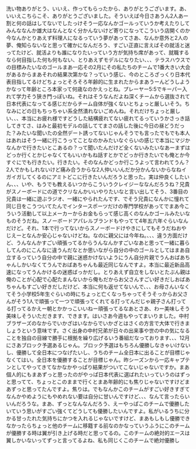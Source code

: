 洗い物ありがとう、いいえ、作ってもらったから、ありがとうございます。あ、いいえこちらこそ、ありがとうございました。そういえば今日さあうん2人あー割と何の話はしてないでしたっけそう一応なんかゴールっていうか考えたりしてみんななんか雄大はなんとなく分かんないけど寄りになってこういう店開くのか今なんかとりあえず料理人になるっていう夢があってさあ、なんか意外と2人の夢、俺知らないなと思って確かになんだろう、すごい正直に言えばその就活と迷ってたけど、就活よりも誰になりたいっていう方が気持ち席があって、就職するなら何目指した何も何もない、とりあえずモデルになりたい、、、テラスハウスでの目標みたいなのゴールまあ一応その2月にその私たちのチームで1番大きい大会があるからまあそれの結果次第かな？っていう感じ、今のところざっくり日本代表目指してるけどちょっとそろそろ年齢的に生まれたからまあうーんどうしようかなって年齢ところ本家って何歳なのかえっとね。プレーヤー5:5でキーパー入れて学力そう狭き門っぽいね。それはそうなんだよね深くチームから選抜されて日本代表になってる感じだからチーム自体が強くないとちょっと厳しいそう。ちなみにどの日もちっちゃい系全然潰れないごめんね。それだけちょっと厳しい、、、本当にお疲れ様ですどうした結構疲れてない疲れてるっていうかさっき話してきてさ、はみと最初モデルの話しててまさの話した後に今日の昼どうだった？みたいな聞いたの全然デート誘ってないじゃんそうでも言ったでもでも本人はあれはそう一緒に行こうってことなのかみたいなぐらいの感じで本当にマジかなんかで行きたいとこあるの？って聞いたんだけど全くないみたいなあーまずはどっか行くとかじゃなくてもいいかもね話すとかでどっか行きたいでも俺とか今すぐにでも行きたい。行きたい。そのなんかどっか行こうよって言われてうん？2人でかもしれないけど痛み合うからな2人仲いいんだか分かんないからなねイガイガしてくるのにアミトどこに行きたいんだろうと思った。実は仲良くしたいん、、、いや、もうでも教えるいつからこういうクレイジーななんだろうね？兄貴がスノーボードにの道でクリなんかいいやりたいなと言い出してそう、3番目の兄貴は一緒に遊ぶラジオ、一緒にやられたんです、でそう兄貴になんかに憧れて同じ日をこうついてたんでインタースポーツだけの専門学校があってでまあ今こういう活動して以上メーカーからお金もらって感じ高くのなんかゴールみたいなものそうだね。スノーボードアパレルブランドもやってて4年五六年ぐらいなんだけど。それ、1本で行ってないからスノーボードけやきにしてもそうだねおやじえーとなんか安心じゃないけどね。なのに親父には今年ね。、、、違う方面だけど、うんなんかすごい頑張ってるからうんなんかすごいなあと思って一緒に暮らしてんのにこんなに違うんだなとか思いながら自分の中のゴールとしてはまあ自立するっていう自分の中で親に迷惑かけないようにうん自分片親でうんおばあちゃんしかいなくてうんでおばあちゃんも最近同じなんですよ。本当に最近新品高速になってうんかけるの迷惑ばっかだし。とりあえず自立をしないとたぶん親は俺のことが心配で心配たまんないから俺もだからお父さんすごい好きだしおばあちゃんもすごい好きだしだけど、本当に何も返せてないんで、、、お母さんいなくてそう小学校5年生ぐらいの時にちょっと亡くなっちゃってそうそっからお父さんがそう1人で頑張って一つで頑張ってくれてる打ってんだじゃ親子さん打ってる打ってるかえー朝とかかっこいいねー頑張ってるなあとさあ、わー美味しそう美味しそういただきます、できます。はいさあ今週もやってまいりました。中村ブラザーズのなからでいかざはいなからでいかざとはさくの方言で大体で行きましょうという意味です。さく出身の中村兄弟が日々の出来事や世の中の気になることを独自の目線で勝手に根拠を繰り広げるいう番組だなっております、、、12月にさあブロック予選あるじゃん。ブロック予選はもちろん優勝しなきゃいけないし、優勝して全日本につなげたいし、うちのチーム全日本に出ることが目標じゃなくてはい。全日本を優勝することが目標じゃん。昨シーズンから一応キャプテンとしてやってきてなかなかやっぱり結果がついてこないじゃないですか。まあ個人的にもまあずっと思ったのがやっぱ日本代表に選ばれたいっていうのはずっと思ってて、ちょっとこのままで行くとまあ年齢的にも焦りじゃないですけどまあずっと思ってたんですよ。焦りは。でもなんかこのチームがすごい好きすぎてなんかやめようにもやめれない要は自分に甘いんですけど、、、なんて言ったらいいんだろうな。まあ、ずっとなんなんだろう、えーやっぱこのチームで優勝したいていう思いがすごい強くてどうしても優勝したいんですよ。私がいるうちに分かる甘ったれた気持ちにかつを入れるじゃないですけど、まあもしもし優勝できなかったらちょっと他のチームに移籍する前なのかなっていうふうにこのチームが優勝する時は翼が引き上げる時だと思ってるの。このチームの絶対的エースは翼しかいないってずっと言ってるよね、私も同じくこのチームで絶対優勝し
